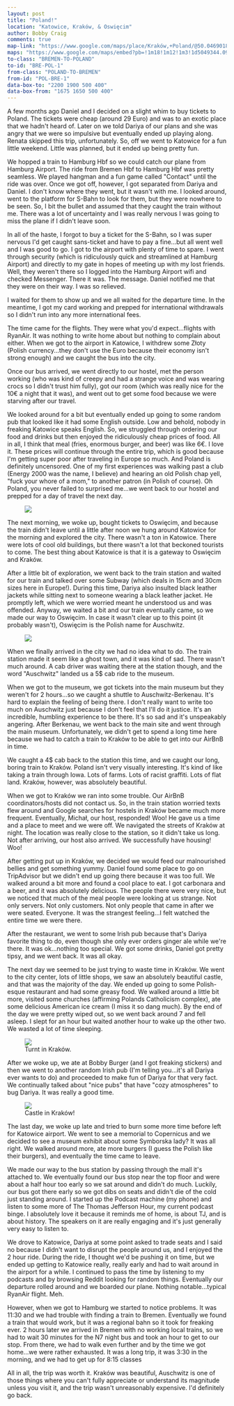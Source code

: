 ```yaml
---
layout: post
title: "Poland!"
location: "Katowice, Kraków, & Oswięcim"
author: Bobby Craig
comments: true
map-link: "https://www.google.com/maps/place/Kraków,+Poland/@50.0469018,19.8647894,11z/data=!3m1!4b1!4m5!3m4!1s0x471644c0354e18d1:0xb46bb6b576478abf!8m2!3d50.0646501!4d19.9449799"
maps: "https://www.google.com/maps/embed?pb=!1m18!1m12!1m3!1d5049344.092308013!2d14.649338333793096!3d51.83356284937514!2m3!1f0!2f0!3f0!3m2!1i1024!2i768!4f13.1!3m3!1m2!1s0x47009964a4640bbb%3A0x97573ca49cc55ea!2sPoland!5e0!3m2!1sen!2sus!4v1493421118355"
to-class: "BREMEN-TO-POLAND"
to-id: "BRE-POL-1"
from-class: "POLAND-TO-BREMEN"
from-id: "POL-BRE-1"
data-box-to: "2200 1900 500 400"
data-box-from: "1675 1650 500 400"
---
```


<div class="{{ page.to-class }}" data-from="{% if page.data-box-from %}{{ page.data-box-from }}{% endif %}" data-to="{% if page.data-box-to %}{{ page.data-box-to }}{% endif %}">

<p>A few months ago Daniel and I decided on a slight whim to buy tickets to Poland. The tickets were cheap (around 29 Euro) and was to an exotic place that we hadn't heard of. Later on we told Dariya of our plans and she was angry that we were so impulsive but eventually ended up playing along. Renata skipped this trip, unfortunately. So, off we went to Katowice for a fun little weekend. Little was planned, but it ended up being pretty fun. </p>

<p>We hopped a train to Hamburg Hbf so we could catch our plane from Hamburg Airport. The ride from Bremen Hbf to Hamburg Hbf was pretty seamless. We played hangman and a fun game called "Contact" until the ride was over. Once we got off, however, I got separated from Dariya and Daniel. I don't know where they went, but it wasn't with me. I looked around, went to the platform for S-Bahn to look for them, but they were nowhere to be seen. So, I bit the bullet and assumed that they caught the train without me. There was a lot of uncertainty and I was really nervous I was going to miss the plane if I didn't leave soon. </p>

<p>In all of the haste, I forgot to buy a ticket for the S-Bahn, so I was super nervous I'd get caught sans-ticket and have to pay a fine...but all went well and I was good to go. I got to the airport with plenty of time to spare. I went through security (which is ridiculously quick and streamlined at Hamburg Airport) and directly to my gate in hopes of meeting up with my lost friends. Well, they weren't there so I logged into the Hamburg Airport wifi and checked Messenger. There it was. The message. Daniel notified me that they were on their way. I was so relieved. </p>

<p>I waited for them to show up and we all waited for the departure time. In the meantime, I got my card working and prepped for international withdrawals so I didn't run into any more international fees. </p>

<p>The time came for the flights. They were what you'd expect...flights with RyanAir. It was nothing to write home about but nothing to complain about either. When we got to the airport in Katowice, I withdrew some Złoty (Polish currency...they don't use the Euro because their economy isn't strong enough) and we caught the bus into the city. </p>

<p>Once our bus arrived, we went directly to our hostel, met the person working (who was kind of creepy and had a strange voice and was wearing crocs so I didn't trust him fully), got our room (which was really nice for the 10€ a night that it was), and went out to get some food because we were starving after our travel. </p>

<p>We looked around for a bit but eventually ended up going to some random pub that looked like it had some English outside. Low and behold, nobody in freaking Katowice speaks English. So, we struggled through ordering our food and drinks but then enjoyed the ridiculously cheap prices of food. All in all, I think that meal (fries, enormous burger, and beer) was like 6€. I love it. These prices will continue through the entire trip, which is good because I'm getting super poor after traveling in Europe so much. And Poland is definitely uncensored. One of my first experiences was walking past a club (Energy 2000 was the name, I believe) and hearing an old Polish chap yell, "fuck your whore of a mom," to another patron (in Polish of course). Oh Poland, you never failed to surprised me...we went back to our hostel and prepped for a day of travel the next day. </p>

<figure>
  <img src="/im-ausland/img/post-imgs/katowice-min.jpg">
</figure>

<p>The next morning, we woke up, bought tickets to Oswięcim, and because the train didn't leave until a little after noon we hung around Katowice for the morning and explored the city. There wasn't a ton in Katowice. There were lots of cool old buildings, but there wasn't a lot that beckoned tourists to come. The best thing about Katowice is that it is a gateway to Oswięcim and Kraków. </p>

</div>

<p>After a little bit of exploration, we went back to the train station and waited for our train and talked over some Subway (which deals in 15cm and 30cm sizes here in Europe!). During this time, Dariya also insulted black leather jackets while sitting next to someone wearing a black leather jacket. He promptly left, which we were worried meant he understood us and was offended. Anyway, we waited a bit and our train eventually came, so we made our way to Oswięcim. In case it wasn't clear up to this point (it probably wasn't), Oswięcim is the Polish name for Auschwitz. </p>

<figure>
  <img src="/im-ausland/img/post-imgs/auschwitz-min.jpg">
</figure>

<p>When we finally arrived in the city we had no idea what to do. The train station made it seem like a ghost town, and it was kind of sad. There wasn't much around. A cab driver was waiting there at the station though, and the word "Auschwitz" landed us a 5$ cab ride to the museum. </p>

<p>When we got to the museum, we got tickets into the main museum but they weren't for 2 hours...so we caught a shuttle to Auschwitz-Berkenau. It's hard to explain the feeling of being there. I don't really want to write too much on Auschwitz just because I don't feel that I'll do it justice. It's an incredible, humbling experience to be there. It's so sad and it's unspeakably angering. After Berkenau, we went back to the main site and went through the main museum. Unfortunately, we didn't get to spend a long time here because we had to catch a train to Kraków to be able to get into our AirBnB in time. </p>

<p>We caught a 4$ cab back to the station this time, and we caught our long, boring train to Kraków. Poland isn't very visually interesting. It's kind of like taking a train through Iowa. Lots of farms. Lots of racist graffiti. Lots of flat land. Kraków, however, was absolutely beautiful. </p>

<div class="{{ page.from-class }}" data-from="{% if page.data-box-to %}{{ page.data-box-to }}{% endif %}" data-to="{% if page.data-box-from %}{{ page.data-box-from }}{% endif %}">

<p>When we got to Kraków we ran into some trouble. Our AirBnB coordinators/hosts did not contact us. So, in the train station worried texts flew around and Google searches for hostels in Kraków became much more frequent. Eventually, Michał, our host, responded! Woo! He gave us a time and a place to meet and we were off. We navigated the streets of Kraków at night. The location was really close to the station, so it didn't take us long. Not after arriving, our host also arrived. We successfully have housing! Woo!</p>

<p>After getting put up in Kraków, we decided we would feed our malnourished bellies and get something yummy. Daniel found some place to go on TripAdvisor but we didn't end up going there because it was too full. We walked around a bit more and found a cool place to eat. I got carbonara and a beer, and it was absolutely delicious. The people there were very nice, but we noticed that much of the meal people were looking at us strange. Not only servers. Not only customers. Not only people that came in after we were seated. Everyone. It was the strangest feeling...I felt watched the entire time we were there. </p>

<p>After the restaurant, we went to some Irish pub because that's Dariya favorite thing to do, even though she only ever orders ginger ale while we're there. It was ok...nothing too special. We got some drinks, Daniel got pretty tipsy, and we went back. It was all okay. </p>

<p>The next day we seemed to be just trying to waste time in Kraków. We went to the city center, lots of little shops, we saw an absolutely beautiful castle, and that was the majority of the day. We ended up going to some Polish-esque restaurant and had some greasy food. We walked around a little bit more, visited some churches (affirming Polands Catholicism complex), ate some delicious American ice cream (I miss it so dang much). By the end of the day we were pretty wiped out, so we went back around 7 and fell asleep. I slept for an hour but waited another hour to wake up the other two. We wasted a lot of time sleeping. </p>

<figure>
  <img src="/im-ausland/img/post-imgs/turnt-krakow-min.jpg">
  <figcaption>Turnt in Kraków.</figcaption>
</figure>

<p>After we woke up, we ate at Bobby Burger (and I got freaking stickers) and then we went to another random Irish pub (I'm telling you...it's all Dariya ever wants to do) and proceeded to make fun of Dariya for that very fact. We continually talked about "nice pubs" that have "cozy atmospheres" to bug Dariya. It was really a good time. </p>

<figure>
  <img src="/im-ausland/img/post-imgs/castle-krakow-min.jpg">
  <figcaption>Castle in Kraków!</figcaption>
</figure>

<p>The last day, we woke up late and tried to burn some more time before left for Katowice airport. We went to see a memorial to Copernicus and we decided to see a museum exhibit about some Symborska lady? It was all right. We walked around more, ate more burgers (I guess the Polish like their burgers), and eventually the time came to leave. </p>

<p>We made our way to the bus station by passing through the mall it's attached to. We eventually found our bus stop near the top floor and were about a half hour too early so we sat around and didn't do much. Luckily, our bus got there early so we got dibs on seats and didn't die of the cold just standing around. I started up the Podcast machine (my phone) and listen to some more of The Thomas Jefferson Hour, my current podcast binge. I absolutely love it because it reminds me of home, is about TJ, and is about history. The speakers on it are really engaging and it's just generally very easy to listen to. </p>

<p>We drove to Katowice, Dariya at some point asked to trade seats and I said no because I didn't want to disrupt the people around us, and I enjoyed the 2 hour ride. During the ride, I thought we'd be pushing it on time, but we ended up getting to Katowice really, really early and had to wait around in the airport for a while. I continued to pass the time by listening to my podcasts and by browsing Reddit looking for random things. Eventually our departure rolled around and we boarded our plane. Nothing notable...typical RyanAir flight. Meh.</p>

<p>However, when we got to Hamburg we started to notice problems. It was 11:30 and we had trouble with finding a train to Bremen. Eventually we found a train that would work, but it was a regional bahn so it took for freaking ever. 2 hours later we arrived in Bremen with no working local trains, so we had to wait 30 minutes for the N7 night bus and took an hour to get to our stop. From there, we had to walk even further and by the time we got home...we were rather exhausted. It was a long trip, it was 3:30 in the morning, and we had to get up for 8:15 classes</p>

<p>All in all, the trip was worth it. Kraków was beautiful, Auschwitz is one of those things where you can't fully appreciate or understand its magnitude unless you visit it, and the trip wasn't unreasonably expensive. I'd definitely go back.</p>

</div>
